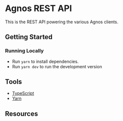 # Agnos REST API

This is the REST API powering the various Agnos clients.

## Getting Started

### Running Locally

- Run `yarn` to install dependencies.
- Run `yarn dev` to run the development version

## Tools

- [TypeScript](https://www.typescriptlang.org/)
- [Yarn](https://yarnpkg.com/)

## Resources
